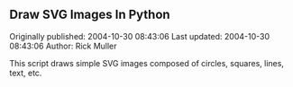 ## Draw SVG Images In Python 
Originally published: 2004-10-30 08:43:06 
Last updated: 2004-10-30 08:43:06 
Author: Rick Muller 
 
This script draws simple SVG images composed of circles, squares, lines, text, etc.